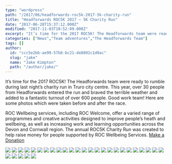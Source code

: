 ```yaml
---
type: "wordpress"
path: "/2017/06/headforwards-roc5k-2017-5k-charity-run"
title: "Headforwards ROC5K 2017 – 5K Charity Run"
date: "2017-06-28T15:37:12.000Z"
modified: "2017-11-03T10:52:09.000Z"
excerpt: "It’s time for the 2017 ROC5K! The Headforwards team were ready to rumble during last night’s charity run in Truro city centre. This year, over 30 people from Headforwards entered the run and braved the terrible weather and added to a fantastic turnout of over 600 people. Good work team! Here are some photos which …"
categories: ["News","Team adventures","The Headforwards Team"]
tags: []
author:
  id: "ccc5e2bb-ae99-57b8-bc21-de8892c1d0ac"
  slug: "jake"
  name: "Jake Kimpton"
  path: "/author/jake/"
---
```

It’s time for the 2017 ROC5K! The Headforwards team were ready to rumble during last night’s charity run in Truro city centre. This year, over 30 people from Headforwards entered the run and braved the terrible weather and added to a fantastic turnout of over 600 people. Good work team! Here are some photos which were taken before and after the race.

ROC Wellbeing services, including ROC Welcome, offer a varied range of programmes and creative activities designed to improve people’s heath and wellbeing, as well as increasing work and learning opportunities across the Devon and Cornwall region. The annual ROC5K Charity Run was created to help raise money for people supported by ROC Wellbeing Services. [Make a Donation](https://www.unitedresponse.org.uk/donate/donate-now/5/credit-card)

<section class="gallery">


![](/wp-content/uploads/2017/06/IMG_0425-web-2048.jpg)
![](/wp-content/uploads/2017/06/IMG_7270.jpg)
![](/wp-content/uploads/2017/06/IMG_7271.jpg)
![](/wp-content/uploads/2017/06/IMG_7279.jpg)
![](/wp-content/uploads/2017/06/IMG_7281.jpg)
![](/wp-content/uploads/2017/06/IMG_7283.jpg)
![](/wp-content/uploads/2017/06/IMG_7300.jpg)
![](/wp-content/uploads/2017/06/IMG_7302.jpg)
![](/wp-content/uploads/2017/06/IMG_7342.jpg)
![](/wp-content/uploads/2017/06/IMG_7346.jpg)
![](/wp-content/uploads/2017/06/IMG_7359.jpg)
![](/wp-content/uploads/2017/06/IMG_7365.jpg)
![](/wp-content/uploads/2017/06/IMG_7378.jpg)
![](/wp-content/uploads/2017/06/IMG_7392.jpg)
![](/wp-content/uploads/2017/06/IMG_7394.jpg)
![](/wp-content/uploads/2017/06/IMG_7396.jpg)
![](/wp-content/uploads/2017/06/IMG_7418.jpg)
![](/wp-content/uploads/2017/06/IMG_7436.jpg)
![](/wp-content/uploads/2017/06/IMG_7490.jpg)
![](/wp-content/uploads/2017/06/IMG_7492.jpg)
![](/wp-content/uploads/2017/06/IMG_7495.jpg)
![](/wp-content/uploads/2017/06/IMG_7499.jpg)
![](/wp-content/uploads/2017/06/IMG_7501.jpg)
![](/wp-content/uploads/2017/06/IMG_7504.jpg)
![](/wp-content/uploads/2017/06/IMG_7512.jpg)
![](/wp-content/uploads/2017/06/IMG_7529.jpg)
![](/wp-content/uploads/2017/06/IMG_7538.jpg)
![](/wp-content/uploads/2017/06/IMG_7563.jpg)
![](/wp-content/uploads/2017/06/IMG_7570.jpg)
![](/wp-content/uploads/2017/06/IMG_7582.jpg)

</section>

